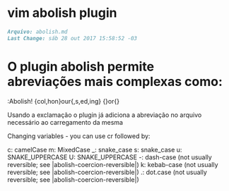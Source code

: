 # vim abolish plugin

``` markdown
Arquivo: abolish.md
Last Change: sáb 28 out 2017 15:58:52 -03
```

# O plugin abolish permite abreviações mais complexas como:

  :Abolish! {col,hon}our{,s,ed,ing} {}or{}

  Usando a exclamação o plugin já adiciona a abreviação no arquivo
  necessário ao carregamento da mesma

  Changing variables  - you can use cr followed by:

  c: camelCase
  m: MixedCase
  _: snake_case
  s: snake_case
  u: SNAKE_UPPERCASE
  U: SNAKE_UPPERCASE
  -: dash-case (not usually reversible; see |abolish-coercion-reversible|)
  k: kebab-case (not usually reversible; see |abolish-coercion-reversible|)
  .: dot.case (not usually reversible; see |abolish-coercion-reversible|)


